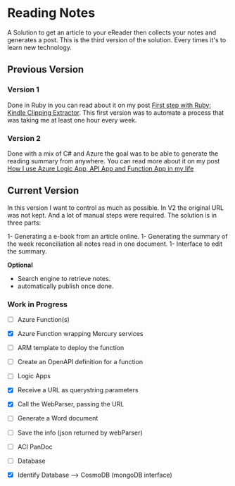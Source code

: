 # Reading Notes
A Solution to get an article to your eReader then collects your notes and generates a post.
This is the third version of the solution. Every times it's to learn new technology. 

## Previous Version

### Version 1

Done in Ruby in you can read about it on my post [First step with Ruby: Kindle Clipping Extractor](http://www.frankysnotes.com/2011/11/first-step-with-ruby-kindle-clipping.html). This first version was to automate a process that was taking me at least one hour every week.

### Version 2 

Done with a mix of C# and Azure the goal was to be able to generate the reading summary from anywhere. You can read more about it on my post [How I use Azure Logic App, API App and Function App in my life](http://www.frankysnotes.com/2016/10/how-i-use-azure-app-api-app-and.html)


## Current Version

In this version I want to control as much as possible. In V2 the original URL was not kept. And a lot of manual steps were required. The solution is in three parts: 

1- Generating a e-book from an article online.
1- Generating the summary of the week reconciliation all notes read in one document.
1- Interface to edit the summary.

**Optional**

- Search engine to retrieve notes.
- automatically publish once done.


### Work in Progress

- [ ] Azure Function(s)
 - [x] Azure Function wrapping Mercury services
 - [ ] ARM template to deploy the function
 - [ ] Create an OpenAPI definition for a function
- [ ] Logic Apps
 - [x] Receive a URL as querystring parameters
 - [x] Call the WebParser, passing the URL
 - [ ] Generate a Word document
 - [ ] Save the info (json returned by webParser)
 - [ ] ACI PanDoc
- [ ] Database
 - [x] Identify Database --> CosmoDB (mongoDB interface)

     